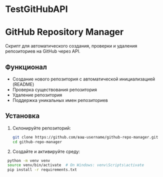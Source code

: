# TestGitHubAPI
# GitHub Repository Manager

Скрипт для автоматического создания, проверки и удаления репозиториев на GitHub через API.

## Функционал
- Создание нового репозитория с автоматической инициализацией (README)
- Проверка существования репозитория
- Удаление репозитория
- Поддержка уникальных имен репозиториев

## Установка
1. Склонируйте репозиторий:
   ```bash
   git clone https://github.com/ваш-username/github-repo-manager.git
   cd github-repo-manager
2. Создайте и активируйте среду:
  ```bash
   python -m venv venv
   source venv/bin/activate  # On Windows: venv\Scripts\activate
   pip install -r requirements.txt
